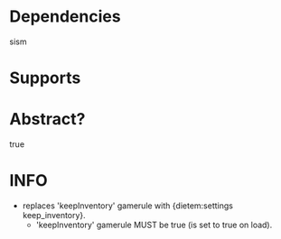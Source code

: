 
# Dependencies
sism

# Supports

# Abstract?
true

# INFO
- replaces 'keepInventory' gamerule with {dietem:settings keep_inventory}.
    - 'keepInventory' gamerule MUST be true (is set to true on load).